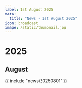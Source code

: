 ```yaml
---
label: 1st August 2025
meta:
  title: "News - 1st August 2025"
icon: broadcast
image: /static/thumbnail.jpg
---
```


# 2025
## August

{{ include "news/20250801" }}